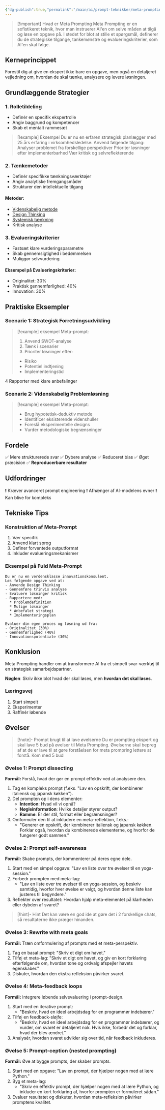 ```yaml
---
{"dg-publish":true,"permalink":"/main/ai/prompt-teknikker/meta-prompting/","tags":["⭐⭐⭐⭐"],"dgHomeLink":"false","dgShowBacklinks":"false","dgShowFileTree":"false","dgEnableSearch":"false","created":"2024-12-03T09:29:36.364+01:00"}
---
```


> [!important] Hvad er Meta Prompting
> Meta Prompting er en sofistikeret teknik, hvor man instruerer AI'en om selve måden at tilgå og løse en opgave på. I stedet for blot at stille et spørgsmål, definerer du de strategiske tilgange, tankemønstre og evalueringskriterier, som AI'en skal følge.
## Kerneprincippet
Forestil dig at give en ekspert ikke bare en opgave, men også en detaljeret vejledning om, hvordan de skal tænke, analysere og levere løsningen.

## Grundlæggende Strategier

### 1. Rolletildeling
- Definér en specifik ekspertrolle
- Angiv baggrund og kompetencer
- Skab et mentalt rammesæt

> [!example] Eksempel
> Du er nu en erfaren strategisk planlægger med 25 års erfaring i virksomhedsledelse. 
   Anvend følgende tilgang:
   Analyser problemet fra forskellige perspektiver
   Prioriter løsninger efter implementerbarhed
   Vær kritisk og selvreflekterende

### 2. Tænkemetoder
- Definér specifikke tænkningsværktøjer
- Angiv analytiske fremgangsmåder
- Strukturer den intellektuelle tilgang

#### Metoder:
- [Videnskabelig metode](https://da.wikipedia.org/wiki/Videnskabelig_metode)
- [Design Thinking](https://www.interaction-design.org/literature/article/5-stages-in-the-design-thinking-process)
- [Systemisk tænkning](https://www.lederweb.dk/systemisk-taenkning-at-forstaa-systemet-moensteret-og-sammenhaengene/)
- Kritisk analyse

### 3. Evalueringskriterier
- Fastsæt klare vurderingsparametre
- Skab gennemsigtighed i bedømmelsen
- Muliggør selvvurdering

#### Eksempel på Evalueringskriterier:
- Originalitet: 30%
- Praktisk gennemførlighed: 40%
- Innovation: 30%

## Praktiske Eksempler

### Scenarie 1: Strategisk Forretningsudvikling
> [!example] eksempel
> Meta-prompt:
>   1. Anvend SWOT-analyse
>   2. Tænk i scenarier
>   3. Prioriter løsninger efter:
>   - Risiko
>   - Potentiel indtjening
>   - Implementeringstid
>   
   4 Rapporter med klare anbefalinger



### Scenarie 2: Videnskabelig Problemløsning
> [!example] eksempel
> Meta-prompt:
> - Brug hypotetisk-deduktiv metode
> - Identificer eksisterende videnshuller
> - Foreslå eksperimentelle designs
> - Vurder metodologiske begrænsninger

## Fordele

✅ Mere strukturerede svar
✅ Dybere analyse
✅ Reduceret bias
✅ Øget præcision
✅ **Reproducerbare resultater**

## Udfordringer

❗ Kræver avanceret prompt engineering
❗ Afhænger af AI-modelens evner
❗ Kan blive for kompleks

## Tekniske Tips

### Konstruktion af Meta-Prompt
1. Vær specifik
2. Anvend klart sprog
3. Definer forventede outputformat
4. Inkluder evalueringsmekanismer

### Eksempel på Fuld Meta-Prompt
```
Du er nu en verdensklasse innovationskonsulent. 
Løs følgende opgave ved at:
- Anvende Design Thinking
- Gennemføre trinvis analyse
- Evaluere løsninger kritisk
- Rapportere med:
  * Problemdefinition
  * Mulige løsninger
  * Anbefalet strategi
  * Implementeringsplan

Evaluer din egen proces og løsning ud fra:
- Originalitet (30%)
- Gennemførlighed (40%)
- Innovationspotentiale (30%)
```

## Konklusion

Meta Prompting handler om at transformere AI fra et simpelt svar-værktøj til en strategisk samarbejdspartner.

**Nøglen**: Skriv ikke blot hvad der skal løses, men **hvordan det skal løses**.

### Læringsvej
1. Start simpelt
2. Eksperimenter
3. Raffinér løbende

## Øvelser
> [!note]- Prompt brugt til at lave øvelserne
> Du er prompting ekspert og skal lave 5 bud på øvelser til Meta Prompting. Øvelserne skal bepreg af at de er lave til at gøre forståelsen for meta prompring lettere at forstå. Kom med 5 bud

### Øvelse 1: Prompt dissecting

**Formål:** Forstå, hvad der gør en prompt effektiv ved at analysere den.

1. Tag en kompleks prompt (f.eks. "Lav en opskrift, der kombinerer italiensk og japansk køkken").
2. Del prompten op i dens elementer:
    - **Intention**: Hvad vil vi opnå?
    - **Nøgleinformation**: Hvilke detaljer styrer output?
    - **Ramme**: Er der stil, format eller begrænsninger?
3. Omformuler den til at inkludere en meta-reflektion, f.eks.:
    - "Generer en opskrift, der kombinerer italiensk og japansk køkken. Forklar også, hvordan du kombinerede elementerne, og hvorfor de fungerer godt sammen."

### Øvelse 2: Prompt self-awareness

**Formål:** Skabe prompts, der kommenterer på deres egne dele.

1. Start med en simpel opgave: "Lav en liste over tre øvelser til en yoga-session."
2. Forbedr prompten med meta-lag:
    - "Lav en liste over tre øvelser til en yoga-session, og beskriv samtidig, hvorfor hver øvelse er valgt, og hvordan denne liste kan justeres til begyndere."
3. Reflekter over resultatet: Hvordan hjalp meta-elementet på klarheden eller dybden af svaret?
> [!hint]- Hint
> Det kan være en god ide at gøre det i 2 forskellige chats, så resultaterne ikke præger hinanden.
### Øvelse 3: Rewrite with meta goals

**Formål:** Træn omformulering af prompts med et meta-perspektiv.

1. Tag en basal prompt: "Skriv et digt om havet."
2. Tilføj et meta-lag: "Skriv et digt om havet, og giv en kort forklaring efterfølgende om, hvordan tone og ordvalg afspejler havets egenskaber."
3. Diskuter, hvordan den ekstra refleksion påvirker svaret.

### Øvelse 4: Meta-feedback loops

**Formål:** Integrere løbende selvevaluering i prompt-design.

1. Start med en iterative prompt:
    - "Beskriv, hvad en ideel arbejdsdag for en programmør indebærer."
2. Tilføj en feedback-sløjfe:
    - "Beskriv, hvad en ideel arbejdsdag for en programmør indebærer, og vurder, om svaret er detaljeret nok. Hvis ikke, forbedr det og forklar, hvad der blev ændret."
3. Analysér, hvordan svaret udvikler sig over tid, når feedback inkluderes.

### Øvelse 5: Prompt-ception (nested prompting)

**Formål:** Øve at bygge prompts, der skaber prompts.

1. Start med en opgave: "Lav en prompt, der hjælper nogen med at lære Python."
2. Byg et meta-lag:
    - "Skriv en effektiv prompt, der hjælper nogen med at lære Python, og inkluder en kort forklaring af, hvorfor prompten er formuleret sådan."
3. Evaluer resultatet og diskuter, hvordan meta-refleksion påvirker promptens kvalitet.